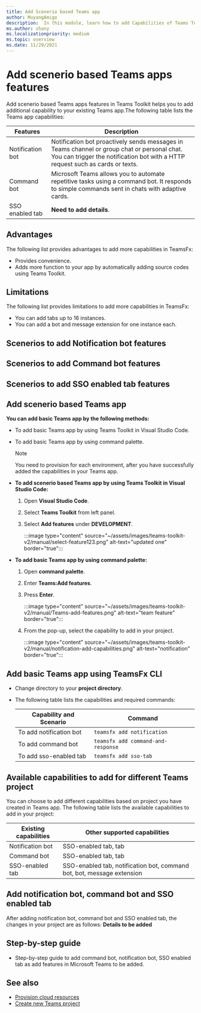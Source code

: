 ```yaml
---
title: Add Scenerio based Teams app
author: MuyangAmigo
description:  In this module, learn how to add Capabilities of Teams Toolkit, advantages, limitations and capabilities
ms.author: zhany
ms.localizationpriority: medium
ms.topic: overview
ms.date: 11/29/2021
---
```


# Add scenerio based Teams apps features

Add scenerio based Teams apps features in Teams Toolkit helps you to add additional capability to your existing Teams app.The following table lists the Teams app capabilities:

|**Features**|**Description**|
|--------|-------------|
| Notification bot | Notification bot proactively sends messages in Teams channel or group chat or personal chat. You can trigger the notification bot with a HTTP request such as cards or texts.|
| Command bot | Microsoft Teams allows you to automate repetitive tasks using a command bot. It responds to simple commands sent in chats with adaptive cards.|
| SSO enabled tab | **Need to add details**.|

## Advantages

The following list provides advantages to add more capabilities in TeamsFx:

* Provides convenience.
* Adds more function to your app by automatically adding source codes using Teams Toolkit.

## Limitations

The following list provides limitations to add more capabilities in TeamsFx:

* You can add tabs up to 16 instances.
* You can add a bot and message extension for one instance each.

## Scenerios to add Notification bot features

## Scenerios to add Command bot features

## Scenerios to add SSO enabled tab features

## Add scenerio based Teams app

**You can add basic Teams app by the following methods:**

* To add basic Teams app by using Teams Toolkit in Visual Studio Code.
* To add basic Teams app by using command palette.

  > [!Note]
  > You need to provision for each environment, after you have successfully added the capabilities in your Teams app.

* **To add scenerio based Teams app by using Teams Toolkit in Visual Studio Code:**

   1. Open **Visual Studio Code**.
   1. Select **Teams Toolkit** from left panel.
   1. Select **Add features** under **DEVELOPMENT**.

       :::image type="content" source="~/assets/images/teams-toolkit-v2/manual/select-feature123.png" alt-text="updated one" border="true":::

* **To add basic Teams app by using command palette:**

   1. Open **command palette**.
   1. Enter **Teams:Add features**.
   1. Press **Enter**.

       :::image type="content" source="~/assets/images/teams-toolkit-v2/manual/Teams-add-features.png" alt-text="team feature" border="true":::

   1. From the pop-up, select the capability to add in your project.

       :::image type="content" source="~/assets/images/teams-toolkit-v2/manual/notification-add-capabilities.png" alt-text="notification" border="true":::

## Add basic Teams app using TeamsFx CLI

* Change directory to your **project directory**.
* The following table lists the capabilities and required commands:

  |Capability and Scenario| Command|
  |-----------------------|----------|
  |To add notification bot |`teamsfx add notification`|
  |To add command bot |`teamsfx add command-and-response`|
  |To add sso-enabled tab |`teamsfx add sso-tab`|

## Available capabilities to add for different Teams project

You can choose to add different capabilities based on project you have created in Teams app.
The following table lists the available capabilities to add in your project:

|Existing capabilities|Other supported capabilities|
|--------------------|--------------------|
|Notification bot |SSO-enabled tab, tab|
|Command bot |SSO-enabled tab, tab|
|SSO-enabled tab |SSO-enabled tab, notification bot, command bot, bot, message extension|

## Add notification bot, command bot and SSO enabled tab

After adding notification bot, command bot and SSO enabled tab, the changes in your project are as follows:
**Details to be added**

## Step-by-step guide

* Step-by-step guide to add command bot, notification bot, SSO enabled tab as add features in Microsoft Teams to be added.

## See also

* [Provision cloud resources](provision.md)
* [Create new Teams project](create-new-project.md)
